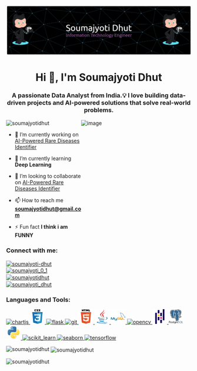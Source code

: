 ![logo](https://github.com/SoumajyotiDhut/SoumajyotiDhut/blob/master/github-header-banner%20(2).png)
<h1 align="center">Hi 👋, I'm Soumajyoti Dhut</h1>
<h3 align="center">A passionate Data Analyst from India.💡 I love building data-driven projects and AI-powered solutions that solve real-world problems.</h3>
<img align="right"width="300" height="500" alt="image" src="https://i.pinimg.com/originals/91/90/8a/91908ad2f9aef293ed840739a291e9db.gif"/>

<p align="left"> <img src="https://komarev.com/ghpvc/?username=soumajyotidhut&label=Profile%20views&color=0e75b6&style=flat" alt="soumajyotidhut" /> </p>

- 🔭 I’m currently working on [AI-Powered Rare Diseases Identifier](https://github.com/SoumajyotiDhut/Rare-Diseases-Identifier)

- 🌱 I’m currently learning **Deep Learning**

- 👯 I’m looking to collaborate on [AI-Powered Rare Diseases Identifier](https://github.com/SoumajyotiDhut/Rare-Diseases-Identifier)

- 📫 How to reach me **soumajyotidhut@gmail.com**

- ⚡ Fun fact **I think i am FUNNY**

<h3 align="left">Connect with me:</h3>
<p align="left">
<a href="https://linkedin.com/in/soumajyoti-dhut" target="blank"><img align="center" src="https://raw.githubusercontent.com/rahuldkjain/github-profile-readme-generator/master/src/images/icons/Social/linked-in-alt.svg" alt="soumajyoti-dhut" height="30" width="40" /></a>
<a href="https://www.codechef.com/users/soumajyoti_0_1" target="blank"><img align="center" src="https://cdn.jsdelivr.net/npm/simple-icons@3.1.0/icons/codechef.svg" alt="soumajyoti_0_1" height="30" width="40" /></a>
<a href="https://www.hackerrank.com/soumajyotidhut" target="blank"><img align="center" src="https://raw.githubusercontent.com/rahuldkjain/github-profile-readme-generator/master/src/images/icons/Social/hackerrank.svg" alt="soumajyotidhut" height="30" width="40" /></a>
<a href="https://www.leetcode.com/soumajyoti_dhut" target="blank"><img align="center" src="https://raw.githubusercontent.com/rahuldkjain/github-profile-readme-generator/master/src/images/icons/Social/leet-code.svg" alt="soumajyoti_dhut" height="30" width="40" /></a>
</p>

<h3 align="left">Languages and Tools:</h3>
<p align="left"> <a href="https://www.chartjs.org" target="_blank" rel="noreferrer"> <img src="https://www.chartjs.org/media/logo-title.svg" alt="chartjs" width="40" height="40"/> </a> <a href="https://www.w3schools.com/css/" target="_blank" rel="noreferrer"> <img src="https://raw.githubusercontent.com/devicons/devicon/master/icons/css3/css3-original-wordmark.svg" alt="css3" width="40" height="40"/> </a> <a href="https://flask.palletsprojects.com/" target="_blank" rel="noreferrer"> <img src="https://www.vectorlogo.zone/logos/pocoo_flask/pocoo_flask-icon.svg" alt="flask" width="40" height="40"/> </a> <a href="https://git-scm.com/" target="_blank" rel="noreferrer"> <img src="https://www.vectorlogo.zone/logos/git-scm/git-scm-icon.svg" alt="git" width="40" height="40"/> </a> <a href="https://www.w3.org/html/" target="_blank" rel="noreferrer"> <img src="https://raw.githubusercontent.com/devicons/devicon/master/icons/html5/html5-original-wordmark.svg" alt="html5" width="40" height="40"/> </a> <a href="https://www.java.com" target="_blank" rel="noreferrer"> <img src="https://raw.githubusercontent.com/devicons/devicon/master/icons/java/java-original.svg" alt="java" width="40" height="40"/> </a> <a href="https://www.mysql.com/" target="_blank" rel="noreferrer"> <img src="https://raw.githubusercontent.com/devicons/devicon/master/icons/mysql/mysql-original-wordmark.svg" alt="mysql" width="40" height="40"/> </a> <a href="https://opencv.org/" target="_blank" rel="noreferrer"> <img src="https://www.vectorlogo.zone/logos/opencv/opencv-icon.svg" alt="opencv" width="40" height="40"/> </a> <a href="https://pandas.pydata.org/" target="_blank" rel="noreferrer"> <img src="https://raw.githubusercontent.com/devicons/devicon/2ae2a900d2f041da66e950e4d48052658d850630/icons/pandas/pandas-original.svg" alt="pandas" width="40" height="40"/> </a> <a href="https://www.postgresql.org" target="_blank" rel="noreferrer"> <img src="https://raw.githubusercontent.com/devicons/devicon/master/icons/postgresql/postgresql-original-wordmark.svg" alt="postgresql" width="40" height="40"/> </a> <a href="https://www.python.org" target="_blank" rel="noreferrer"> <img src="https://raw.githubusercontent.com/devicons/devicon/master/icons/python/python-original.svg" alt="python" width="40" height="40"/> </a> <a href="https://scikit-learn.org/" target="_blank" rel="noreferrer"> <img src="https://upload.wikimedia.org/wikipedia/commons/0/05/Scikit_learn_logo_small.svg" alt="scikit_learn" width="40" height="40"/> </a> <a href="https://seaborn.pydata.org/" target="_blank" rel="noreferrer"> <img src="https://seaborn.pydata.org/_images/logo-mark-lightbg.svg" alt="seaborn" width="40" height="40"/> </a> <a href="https://www.tensorflow.org" target="_blank" rel="noreferrer"> <img src="https://www.vectorlogo.zone/logos/tensorflow/tensorflow-icon.svg" alt="tensorflow" width="40" height="40"/> </a> </p>

<p><img align="left" src="https://github-readme-stats.vercel.app/api/top-langs?username=soumajyotidhut&show_icons=true&locale=en&layout=compact" alt="soumajyotidhut" /></p>

<p>&nbsp;<img align="center" src="https://github-readme-stats.vercel.app/api?username=soumajyotidhut&show_icons=true&locale=en" alt="soumajyotidhut" /></p>

<p><img align="center" src="https://github-readme-streak-stats.herokuapp.com/?user=soumajyotidhut&" alt="soumajyotidhut" /></p>
